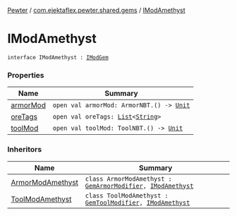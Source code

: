 [Pewter](../../index.md) / [com.ejektaflex.pewter.shared.gems](../index.md) / [IModAmethyst](./index.md)

# IModAmethyst

`interface IModAmethyst : `[`IModGem`](../-i-mod-gem/index.md)

### Properties

| Name | Summary |
|---|---|
| [armorMod](armor-mod.md) | `open val armorMod: ArmorNBT.() -> `[`Unit`](https://kotlinlang.org/api/latest/jvm/stdlib/kotlin/-unit/index.html) |
| [oreTags](ore-tags.md) | `open val oreTags: `[`List`](https://kotlinlang.org/api/latest/jvm/stdlib/kotlin.collections/-list/index.html)`<`[`String`](https://kotlinlang.org/api/latest/jvm/stdlib/kotlin/-string/index.html)`>` |
| [toolMod](tool-mod.md) | `open val toolMod: ToolNBT.() -> `[`Unit`](https://kotlinlang.org/api/latest/jvm/stdlib/kotlin/-unit/index.html) |

### Inheritors

| Name | Summary |
|---|---|
| [ArmorModAmethyst](../../com.ejektaflex.pewter.mods.commongems.armor/-armor-mod-amethyst/index.md) | `class ArmorModAmethyst : `[`GemArmorModifier`](../../com.ejektaflex.pewter.lib.modifiers/-gem-armor-modifier/index.md)`, `[`IModAmethyst`](./index.md) |
| [ToolModAmethyst](../../com.ejektaflex.pewter.mods.commongems.tool/-tool-mod-amethyst/index.md) | `class ToolModAmethyst : `[`GemToolModifier`](../../com.ejektaflex.pewter.lib.modifiers/-gem-tool-modifier/index.md)`, `[`IModAmethyst`](./index.md) |
